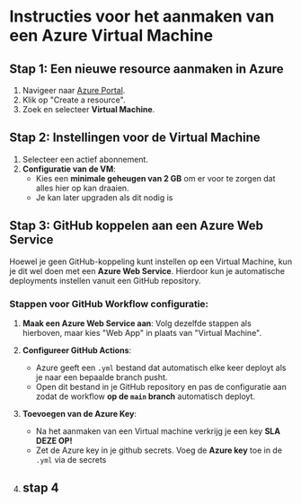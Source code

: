 # Instructies voor het aanmaken van een Azure Virtual Machine 

## Stap 1: Een nieuwe resource aanmaken in Azure
1. Navigeer naar [Azure Portal](https://portal.azure.com).
2.  Klik op "Create a resource".
3. Zoek en selecteer **Virtual Machine**.

## Stap 2: Instellingen voor de Virtual Machine
1. Selecteer een actief abonnement.
2. **Configuratie van de VM**:
    - Kies een **minimale geheugen van 2 GB** om er voor te zorgen dat alles hier op kan draaien.
    - Je kan later upgraden als dit nodig is

## Stap 3: GitHub koppelen aan een Azure Web Service
Hoewel je geen GitHub-koppeling kunt instellen op een Virtual Machine, kun je dit wel doen met een **Azure Web Service**. Hierdoor kun je automatische deployments instellen vanuit een GitHub repository.

### Stappen voor GitHub Workflow configuratie:
1. **Maak een Azure Web Service aan**: Volg dezelfde stappen als hierboven, maar kies "Web App" in plaats van "Virtual Machine".
2. **Configureer GitHub Actions**:
    - Azure geeft een `.yml` bestand dat automatisch elke keer deployt als je naar een bepaalde branch pusht.
    - Open dit bestand in je GitHub repository en pas de configuratie aan zodat de workflow **op de `main` branch** automatisch deployt.

3. **Toevoegen van de Azure Key**:
    - Na het aanmaken van een Virtual machine verkrijg je een key **SLA DEZE OP!**
    - Zet de Azure key in je github secrets. Voeg de **Azure key** toe in de `.yml` via de secrets

4. ## stap 4
    
